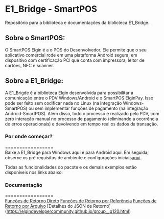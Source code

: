 # E1_Bridge - SmartPOS

Repositório para a biblioteca e documentações da biblioteca E1_Bridge.

## Sobre o SmartPOS:
O SmartPOS Elgin é a o POS do Desenvolvedor. Ele permite que o seu aplicativo comercial rode em uma plataforma Android segura, em dispositivo com certificação PCI que conta com impressora, leitor de cartões, NFC e scanner.

## Sobre a E1_Bridge:
A E1_Brigde é a biblioteca Elgin desenvolvida para possibilitar a comunicação entre o PDV Windows/Android e o SmartPOS ElginPay. Isso pode ser feito sem codificar nada no Linux (na integração Windows-SmartPOS) ou sem implementar funções de pagamento (na integração Android-SmartPOS). Além disso, todo o processo é realizado pelo PDV, com zero interação manual no processo de pagamento (eliminando a ocorrência de erros operacionais) e devolvendo em tempo real os dados da transação.


### Por onde começar?
=================  
Baixe a E1_Bridge para Windows aqui e para Android aqui.
Em seguida, observe os pré requisitos de ambiente e configurações iniciais[aqui](https://elgindevelopercommunity.github.io/group__g12.html).  

Todas as funcionalidades do pacote e os demais exemplos estão disponíveis nos links abaixo: 

### Documentação
=================  
[Funções de Retorno Direto](https://elgindevelopercommunity.github.io/group__g51.html)
[Funções de Retorno por Referência](https://elgindevelopercommunity.github.io/group__g52.html)
[Funções de Retorno por Arquivo](https://elgindevelopercommunity.github.io/group__g53.html)
[Detalhes do JSON de Retorno] (https://elgindevelopercommunity.github.io/group__g120.html)